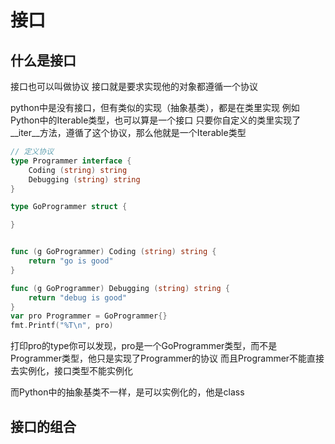 # 接口

## 什么是接口
接口也可以叫做协议
接口就是要求实现他的对象都遵循一个协议

python中是没有接口，但有类似的实现（抽象基类），都是在类里实现
例如Python中的Iterable类型，也可以算是一个接口
只要你自定义的类里实现了__iter__方法，遵循了这个协议，那么他就是一个Iterable类型


```go
// 定义协议
type Programmer interface {
	Coding (string) string
	Debugging (string) string
}

type GoProgrammer struct {

}


func (g GoProgrammer) Coding (string) string {
	return "go is good"
}

func (g GoProgrammer) Debugging (string) string {
	return "debug is good"
}
var pro Programmer = GoProgrammer{}
fmt.Printf("%T\n", pro)
```

打印pro的type你可以发现，pro是一个GoProgrammer类型，而不是Programmer类型，他只是实现了Programmer的协议
而且Programmer不能直接去实例化，接口类型不能实例化

而Python中的抽象基类不一样，是可以实例化的，他是class


## 接口的组合
